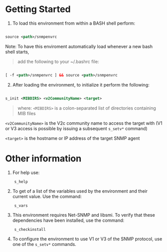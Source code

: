 # Getting Started #

1. To load this environment from within a BASH shell perform:
```xml

source <path>/snmpenvrc
```

Note: To have this enviroment automatically load whenever a new bash shell starts,
> add the following to your ~/.bashrc file:
```xml

[ -f <path>/snmpenvrc ] && source <path>/snmpenvrc
```

2. After loading the environment, to initialize it perform the following:
```xml

s_init <MIBDIRS> <v2CommunityName> <target>
```

> where:
`<MIBDIRS>` is a colon-separated list of directories containing MIB files

`<v2CommunityName>` is the V2c community name to access the target with (V1 or V3 access is possible by issuing a subsequent `s_setv*` command)

`<target>` is the hostname or IP address of the target SNMP agent



# Other information #

1. For help use:
```
    s_help
```

2. To get of a list of the variables used by the environment and their current value.  Use the command:
```
    s_vars
```

3. This environment requires Net-SNMP and libsmi. To verify that these dependencies have been installed, use the command:
```
    s_checkinstall
```

4. To configure the environment to use V1 or V3 of the SNMP protocol, use one of the `s_setv*` commands.